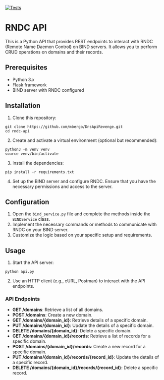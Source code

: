 [![Tests](https://github.com/mbergo/DnsApiRevenge/actions/workflows/python-app.yml/badge.svg)](https://github.com/mbergo/DnsApiRevenge/actions/workflows/python-app.yml)
# RNDC API

This is a Python API that provides REST endpoints to interact with RNDC (Remote Name Daemon Control) on BIND servers. It allows you to perform CRUD operations on domains and their records.

## Prerequisites

- Python 3.x
- Flask framework
- BIND server with RNDC configured

## Installation

1. Clone this repository:

```
git clone https://github.com/mbergo/DnsApiRevenge.git
cd rndc-api
```

2. Create and activate a virtual environment (optional but recommended):

```
python3 -m venv venv
source venv/bin/activate
```

3. Install the dependencies:

```
pip install -r requirements.txt
```

4. Set up the BIND server and configure RNDC. Ensure that you have the necessary permissions and access to the server.

## Configuration

1. Open the `bind_service.py` file and complete the methods inside the `BINDService` class.
2. Implement the necessary commands or methods to communicate with RNDC on your BIND server.
3. Customize the logic based on your specific setup and requirements.

## Usage

1. Start the API server:

```
python api.py
```

2. Use an HTTP client (e.g., cURL, Postman) to interact with the API endpoints.

### API Endpoints

- **GET /domains**: Retrieve a list of all domains.
- **POST /domains**: Create a new domain.
- **GET /domains/{domain_id}**: Retrieve details of a specific domain.
- **PUT /domains/{domain_id}**: Update the details of a specific domain.
- **DELETE /domains/{domain_id}**: Delete a specific domain.
- **GET /domains/{domain_id}/records**: Retrieve a list of records for a specific domain.
- **POST /domains/{domain_id}/records**: Create a new record for a specific domain.
- **PUT /domains/{domain_id}/records/{record_id}**: Update the details of a specific record.
- **DELETE /domains/{domain_id}/records/{record_id}**: Delete a specific record.
